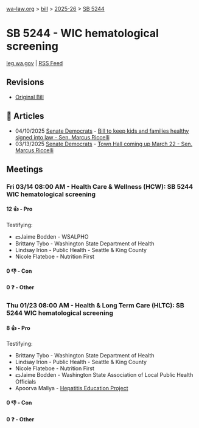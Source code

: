 [wa-law.org](/) > [bill](/bill/) > [2025-26](/bill/2025-26/) > [SB 5244](/bill/2025-26/sb/5244/)

# SB 5244 - WIC hematological screening
[leg.wa.gov](https://app.leg.wa.gov/billsummary?BillNumber=5244&Year=2025&Initiative=false) | [RSS Feed](./rss.xml)

## Revisions
* [Original Bill](1/)

## 📰 Articles
* 04/10/2025 [Senate Democrats](/org/senate_democrats/) - [Bill to keep kids and families healthy signed into law - Sen. Marcus Riccelli](https://senatedemocrats.wa.gov/riccelli/2025/04/10/bill-to-keep-kids-and-families-healthy-signed-into-law/#:~:text=Senate%20Bill%205244)
* 03/13/2025 [Senate Democrats](/org/senate_democrats/) - [Town Hall coming up March 22 - Sen. Marcus Riccelli](https://senatedemocrats.wa.gov/riccelli/2025/03/13/town-hall-coming-up-march-22/#:~:text=SB%205244)

## Meetings
### Fri 03/14 08:00 AM - Health Care & Wellness (HCW): SB 5244 WIC hematological screening
#### 12 👍 - Pro
Testifying:
* 💵Jaime Bodden - WSALPHO
* Brittany Tybo - Washington State Department of Health
* Lindsay Irion - Public Health - Seattle & King County
* Nicole Flateboe - Nutrition First

#### 0 👎 - Con

#### 0 ❓ - Other

### Thu 01/23 08:00 AM - Health & Long Term Care (HLTC): SB 5244 WIC hematological screening
#### 8 👍 - Pro
Testifying:
* Brittany Tybo - Washington State Department of Health
* Lindsay Irion - Public Health - Seattle & King County
* Nicole Flateboe - Nutrition First
* 💵Jaime Bodden - Washington State Association of Local Public Health Officials
* Apoorva Mallya - [Hepatitis Education Project](/org/hepatitis_education_project/)

#### 0 👎 - Con

#### 0 ❓ - Other
